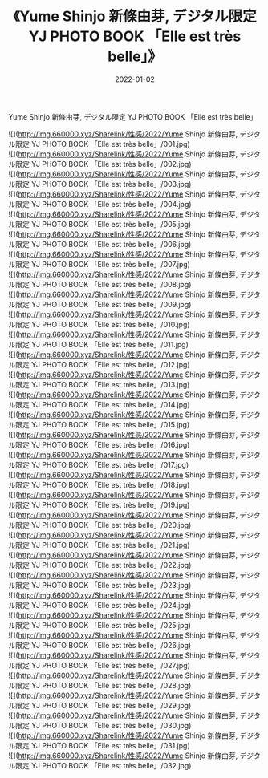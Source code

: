 ﻿---
layout: post
title:  《Yume Shinjo 新條由芽, デジタル限定 YJ PHOTO BOOK 「Elle est très belle」》
date:   2022-01-02
img: http://img.660000.xyz/Sharelink/性感/2022/Yume Shinjo 新條由芽, デジタル限定 YJ PHOTO BOOK 「Elle est très belle」/000.jpg
categories: [美女, 清纯, 唯美]
---

Yume Shinjo 新條由芽, デジタル限定 YJ PHOTO BOOK 「Elle est très belle」

  ![](http://img.660000.xyz/Sharelink/性感/2022/Yume Shinjo 新條由芽, デジタル限定 YJ PHOTO BOOK 「Elle est très belle」/001.jpg) <br> ![](http://img.660000.xyz/Sharelink/性感/2022/Yume Shinjo 新條由芽, デジタル限定 YJ PHOTO BOOK 「Elle est très belle」/002.jpg) <br> ![](http://img.660000.xyz/Sharelink/性感/2022/Yume Shinjo 新條由芽, デジタル限定 YJ PHOTO BOOK 「Elle est très belle」/003.jpg) <br> ![](http://img.660000.xyz/Sharelink/性感/2022/Yume Shinjo 新條由芽, デジタル限定 YJ PHOTO BOOK 「Elle est très belle」/004.jpg) <br> ![](http://img.660000.xyz/Sharelink/性感/2022/Yume Shinjo 新條由芽, デジタル限定 YJ PHOTO BOOK 「Elle est très belle」/005.jpg) <br> ![](http://img.660000.xyz/Sharelink/性感/2022/Yume Shinjo 新條由芽, デジタル限定 YJ PHOTO BOOK 「Elle est très belle」/006.jpg) <br> ![](http://img.660000.xyz/Sharelink/性感/2022/Yume Shinjo 新條由芽, デジタル限定 YJ PHOTO BOOK 「Elle est très belle」/007.jpg) <br> ![](http://img.660000.xyz/Sharelink/性感/2022/Yume Shinjo 新條由芽, デジタル限定 YJ PHOTO BOOK 「Elle est très belle」/008.jpg) <br> ![](http://img.660000.xyz/Sharelink/性感/2022/Yume Shinjo 新條由芽, デジタル限定 YJ PHOTO BOOK 「Elle est très belle」/009.jpg) <br> ![](http://img.660000.xyz/Sharelink/性感/2022/Yume Shinjo 新條由芽, デジタル限定 YJ PHOTO BOOK 「Elle est très belle」/010.jpg) <br> ![](http://img.660000.xyz/Sharelink/性感/2022/Yume Shinjo 新條由芽, デジタル限定 YJ PHOTO BOOK 「Elle est très belle」/011.jpg) <br> ![](http://img.660000.xyz/Sharelink/性感/2022/Yume Shinjo 新條由芽, デジタル限定 YJ PHOTO BOOK 「Elle est très belle」/012.jpg) <br> ![](http://img.660000.xyz/Sharelink/性感/2022/Yume Shinjo 新條由芽, デジタル限定 YJ PHOTO BOOK 「Elle est très belle」/013.jpg) <br> ![](http://img.660000.xyz/Sharelink/性感/2022/Yume Shinjo 新條由芽, デジタル限定 YJ PHOTO BOOK 「Elle est très belle」/014.jpg) <br> ![](http://img.660000.xyz/Sharelink/性感/2022/Yume Shinjo 新條由芽, デジタル限定 YJ PHOTO BOOK 「Elle est très belle」/015.jpg) <br> ![](http://img.660000.xyz/Sharelink/性感/2022/Yume Shinjo 新條由芽, デジタル限定 YJ PHOTO BOOK 「Elle est très belle」/016.jpg) <br> ![](http://img.660000.xyz/Sharelink/性感/2022/Yume Shinjo 新條由芽, デジタル限定 YJ PHOTO BOOK 「Elle est très belle」/017.jpg) <br> ![](http://img.660000.xyz/Sharelink/性感/2022/Yume Shinjo 新條由芽, デジタル限定 YJ PHOTO BOOK 「Elle est très belle」/018.jpg) <br> ![](http://img.660000.xyz/Sharelink/性感/2022/Yume Shinjo 新條由芽, デジタル限定 YJ PHOTO BOOK 「Elle est très belle」/019.jpg) <br> ![](http://img.660000.xyz/Sharelink/性感/2022/Yume Shinjo 新條由芽, デジタル限定 YJ PHOTO BOOK 「Elle est très belle」/020.jpg) <br> ![](http://img.660000.xyz/Sharelink/性感/2022/Yume Shinjo 新條由芽, デジタル限定 YJ PHOTO BOOK 「Elle est très belle」/021.jpg) <br> ![](http://img.660000.xyz/Sharelink/性感/2022/Yume Shinjo 新條由芽, デジタル限定 YJ PHOTO BOOK 「Elle est très belle」/022.jpg) <br> ![](http://img.660000.xyz/Sharelink/性感/2022/Yume Shinjo 新條由芽, デジタル限定 YJ PHOTO BOOK 「Elle est très belle」/023.jpg) <br> ![](http://img.660000.xyz/Sharelink/性感/2022/Yume Shinjo 新條由芽, デジタル限定 YJ PHOTO BOOK 「Elle est très belle」/024.jpg) <br> ![](http://img.660000.xyz/Sharelink/性感/2022/Yume Shinjo 新條由芽, デジタル限定 YJ PHOTO BOOK 「Elle est très belle」/025.jpg) <br> ![](http://img.660000.xyz/Sharelink/性感/2022/Yume Shinjo 新條由芽, デジタル限定 YJ PHOTO BOOK 「Elle est très belle」/026.jpg) <br> ![](http://img.660000.xyz/Sharelink/性感/2022/Yume Shinjo 新條由芽, デジタル限定 YJ PHOTO BOOK 「Elle est très belle」/027.jpg) <br> ![](http://img.660000.xyz/Sharelink/性感/2022/Yume Shinjo 新條由芽, デジタル限定 YJ PHOTO BOOK 「Elle est très belle」/028.jpg) <br> ![](http://img.660000.xyz/Sharelink/性感/2022/Yume Shinjo 新條由芽, デジタル限定 YJ PHOTO BOOK 「Elle est très belle」/029.jpg) <br> ![](http://img.660000.xyz/Sharelink/性感/2022/Yume Shinjo 新條由芽, デジタル限定 YJ PHOTO BOOK 「Elle est très belle」/030.jpg) <br> ![](http://img.660000.xyz/Sharelink/性感/2022/Yume Shinjo 新條由芽, デジタル限定 YJ PHOTO BOOK 「Elle est très belle」/031.jpg) <br> ![](http://img.660000.xyz/Sharelink/性感/2022/Yume Shinjo 新條由芽, デジタル限定 YJ PHOTO BOOK 「Elle est très belle」/032.jpg) <br>